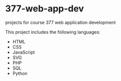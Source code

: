 # 377-web-app-dev
projects for course 377 web application development

This project includes the following languages:
- HTML
- CSS
- JavaScript
- SVG
- PHP
- SQL
- Python